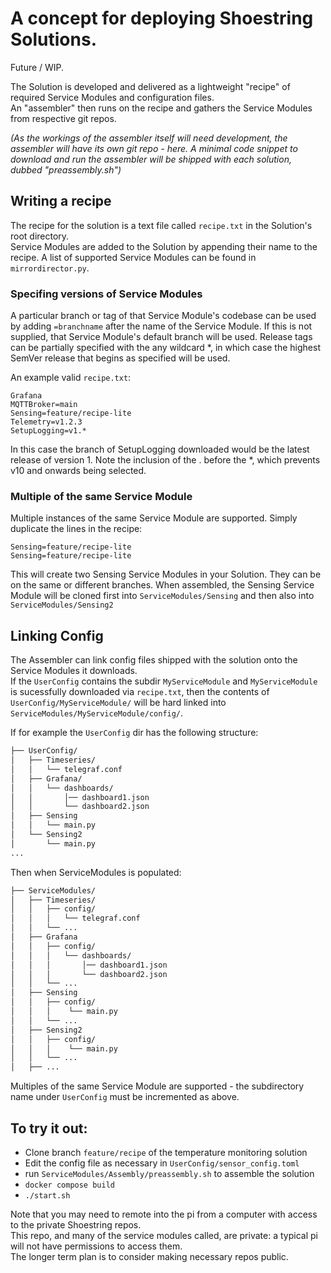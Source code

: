 # A concept for deploying Shoestring Solutions.

Future / WIP. 

The Solution is developed and delivered as a lightweight "recipe" of required Service Modules and configuration files.  
An "assembler" then runs on the recipe and gathers the Service Modules from respective git repos.  

<i>(As the workings of the assembler itself will need development, the assembler will have its own git repo - here. A minimal code snippet to download and run the assembler will be shipped with each solution, dubbed "preassembly.sh") </i>  


## Writing a recipe
The recipe for the solution is a text file called `recipe.txt` in the Solution's root directory.  
Service Modules are added to the Solution by appending their name to the recipe. A list of supported Service Modules can be found in `mirrordirector.py`.

### Specifing versions of Service Modules
A particular branch or tag of that Service Module's codebase can be used by adding `=branchname` after the name of the Service Module. If this is not supplied, that Service Module's default branch will be used. Release tags can be partially specified with the any wildcard *, in which case the highest SemVer release that begins as specified will be used. <!--Unfortunately dashed suffixes take precedence over tags without a suffix, in contrast to SemVer -->

An example valid `recipe.txt`:
```
Grafana
MQTTBroker=main
Sensing=feature/recipe-lite
Telemetry=v1.2.3
SetupLogging=v1.*
```
In this case the branch of SetupLogging downloaded would be the latest release of version 1. Note the inclusion of the . before the *, which prevents v10 and onwards being selected.

### Multiple of the same Service Module
Multiple instances of the same Service Module are supported. Simply duplicate the lines in the recipe:
```
Sensing=feature/recipe-lite
Sensing=feature/recipe-lite
```
This will create two Sensing Service Modules in your Solution. They can be on the same or different branches. 
When assembled, the Sensing Service Module will be cloned first into `ServiceModules/Sensing` and then also into `ServiceModules/Sensing2`


## Linking Config

The Assembler can link config files shipped with the solution onto the Service Modules it downloads.  
If the `UserConfig` contains the subdir `MyServiceModule` and `MyServiceModule` is sucessfully downloaded via `recipe.txt`, then the contents of `UserConfig/MyServiceModule/` will be hard linked into `ServiceModules/MyServiceModule/config/`. 


If for example the `UserConfig` dir has the following structure:

```bash
├── UserConfig/
│   ├── Timeseries/
│   │   └── telegraf.conf
│   ├── Grafana/
│   │   └── dashboards/
│   │       │── dashboard1.json
│   │       └── dashboard2.json
│   ├── Sensing
│   │   └── main.py
│   └── Sensing2
│       └── main.py
...
```
Then when ServiceModules is populated:

```bash
├── ServiceModules/
│   ├── Timeseries/
│   │   ├── config/
│   │   │   └── telegraf.conf
│   │   └── ...
│   ├── Grafana
│   │   ├── config/
│   │   │   └── dashboards/
│   │   │       │── dashboard1.json
│   │   │       └── dashboard2.json
│   │   └── ...
│   ├── Sensing
│   │   ├── config/
│   │   │    └── main.py
│   │   └── ...
│   ├── Sensing2
│   │   ├── config/
│   │   │    └── main.py
│   │   └── ...
│   ├── ...
```
Multiples of the same Service Module are supported - the subdirectory name under `UserConfig` must be incremented as above.


## To try it out:

- Clone branch `feature/recipe` of the temperature monitoring solution
- Edit the config file as necessary in `UserConfig/sensor_config.toml`
- run `ServiceModules/Assembly/preassembly.sh` to assemble the solution
- `docker compose build`
- `./start.sh`

Note that you may need to remote into the pi from a computer with access to the private Shoestring repos.  
This repo, and many of the service modules called, are private: a typical pi will not have permissions to access them.  
The longer term plan is to consider making necessary repos public.
